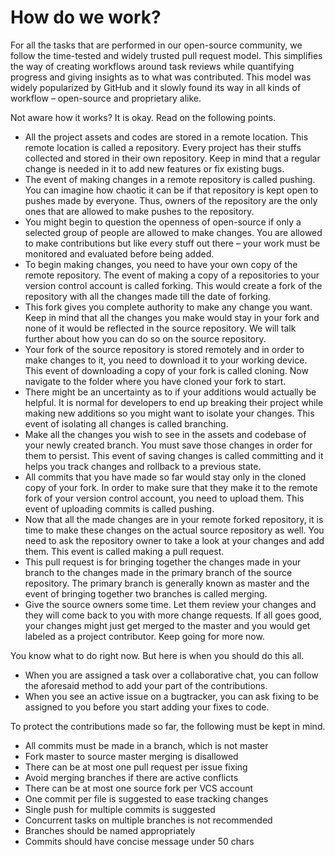 # How do we work?

For all the tasks that are performed in our open-source community, we follow the time-tested and widely trusted pull request model. This simplifies the way of creating workflows around task reviews while quantifying progress and giving insights as to what was contributed. This model was widely popularized by GitHub and it slowly found its way in all kinds of workflow – open-source and proprietary alike.

Not aware how it works? It is okay. Read on the following points.

* All the project assets and codes are stored in a remote location. This remote location is called a repository. Every project has their stuffs collected and stored in their own repository. Keep in mind that a regular change is needed in it to add new features or fix existing bugs.
* The event of making changes in a remote repository is called pushing. You can imagine how chaotic it can be if that repository is kept open to pushes made by everyone. Thus, owners of the repository are the only ones that are allowed to make pushes to the repository.
* You might begin to question the openness of open-source if only a selected group of people are allowed to make changes. You are allowed to make contributions but like every stuff out there – your work must be monitored and evaluated before being added.
* To begin making changes, you need to have your own copy of the remote repository. The event of making a copy of a repositories to your version control account is called forking. This would create a fork of the repository with all the changes made till the date of forking.
* This fork gives you complete authority to make any change you want. Keep in mind that all the changes you make would stay in your fork and none of it would be reflected in the source repository. We will talk further about how you can do so on the source repository.
* Your fork of the source repository is stored remotely and in order to make changes to it, you need to download it to your working device. This event of downloading a copy of your fork is called cloning. Now navigate to the folder where you have cloned your fork to start.
* There might be an uncertainty as to if your additions would actually be helpful. It is normal for developers to end up breaking their project while making new additions so you might want to isolate your changes. This event of isolating all changes is called branching.
* Make all the changes you wish to see in the assets and codebase of your newly created branch. You must save those changes in order for them to persist. This event of saving changes is called committing and it helps you track changes and rollback to a previous state.
* All commits that you have made so far would stay only in the cloned copy of your fork. In order to make sure that they make it to the remote fork of your version control account, you need to upload them. This event of uploading commits is called pushing.
* Now that all the made changes are in your remote forked repository, it is time to make these changes on the actual source repository as well. You need to ask the repository owner to take a look at your changes and add them. This event is called making a pull request.
* This pull request is for bringing together the changes made in your branch to the changes made in the primary branch of the source repository. The primary branch is generally known as master and the event of bringing together two branches is called merging.
* Give the source owners some time. Let them review your changes and they will come back to you with more change requests. If all goes good, your changes might just get merged to the master and you would get labeled as a project contributor. Keep going for more now.

You know what to do right now. But here is when you should do this all.

* When you are assigned a task over a collaborative chat, you can follow the aforesaid method to add your part of the contributions.
* When you see an active issue on a bugtracker, you can ask fixing to be assigned to you before you start adding your fixes to code.

To protect the contributions made so far, the following must be kept in mind.

* All commits must be made in a branch, which is not master
* Fork master to source master merging is disallowed
* There can be at most one pull request per issue fixing
* Avoid merging branches if there are active conflicts
* There can be at most one source fork per VCS account
* One commit per file is suggested to ease tracking changes
* Single push for multiple commits is suggested
* Concurrent tasks on multiple branches is not recommended
* Branches should be named appropriately
* Commits should have concise message under 50 chars